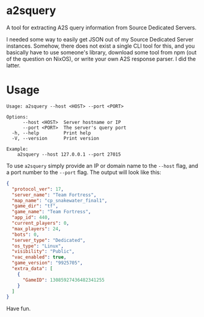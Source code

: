 # a2squery

A tool for extracting A2S query information from Source Dedicated Servers. 

I needed some way to easily get JSON out of my Source Dedicated Server instances. Somehow, there does not exist a single CLI tool for this, and you basically have to use someone's library, download some tool from npm (out of the question on NixOS), or write your own A2S response parser. I did the latter.

# Usage

```text
Usage: a2squery --host <HOST> --port <PORT>

Options:
      --host <HOST>  Server hostname or IP
      --port <PORT>  The server's query port
  -h, --help         Print help
  -V, --version      Print version

Example:
	a2squery --host 127.0.0.1 --port 27015
```

To use `a2squery` simply provide an IP or domain name to the `--host` flag, and a port number to the `--port` flag. The output will look like this:

```json
{
  "protocol_ver": 17,
  "server_name": "Team Fortress",
  "map_name": "cp_snakewater_final1",
  "game_dir": "tf",
  "game_name": "Team Fortress",
  "app_id": 440,
  "current_players": 0,
  "max_players": 24,
  "bots": 0,
  "server_type": "Dedicated",
  "os_type": "Linux",
  "visibility": "Public",
  "vac_enabled": true,
  "game_version": "9925705",
  "extra_data": [
    {
      "GameID": 13085927436482341255
    }
  ]
}
```

Have fun.
